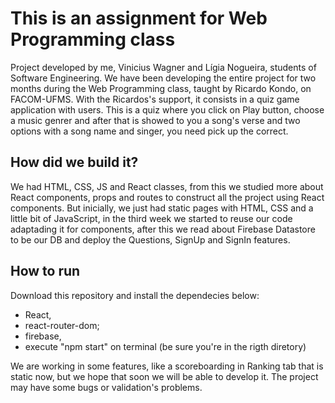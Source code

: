 # This is an assignment for Web Programming class

Project developed by me, Vinicius Wagner and Lígia Nogueira, students of Software Engineering. We have been developing the entire project for two months during the Web Programming class, taught by Ricardo Kondo, on FACOM-UFMS. With the Ricardos's support, it consists in a quiz game application with users.
This is a quiz where you click on Play button, choose a music genrer and after that is showed to you a song's verse and two options with a song name and singer, you need pick up the correct.

## How did we build it?

We had HTML, CSS, JS and React classes, from this we studied more about React components, props and routes to construct all the project using React components. But inicially, we just had static pages with HTML, CSS and a little bit of JavaScript, in the third week we started to reuse our code adaptading it for components, after this we read about Firebase Datastore to be our DB and deploy the Questions, SignUp and SignIn features.

## How to run

Download this repository and install the dependecies below:
- React,
- react-router-dom;
- firebase,
- execute "npm start" on terminal (be sure you're in the rigth diretory)


We are working in some features, like a scoreboarding in Ranking tab that is static now, but we hope that soon we will be able to develop it. The project may have some bugs or validation's problems.

